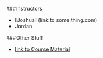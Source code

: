 ###Instructors
* [Joshua] (link to some.thing.com)
* Jordan

###Other Stuff
* [link to Course Material](training.github.com)
